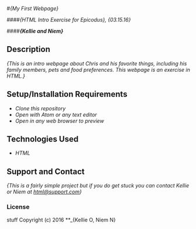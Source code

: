 #_{My First Webpage}_

####_{HTML Intro Exercise for Epicodus}, {03.15.16}_

####_**{Kellie and Niem}**_

## Description

_{This is an intro webpage about Chris and his favorite things, including his family members, pets and food preferences. This webpage is an exercise in HTML.}_

## Setup/Installation Requirements

* _Clone this repository_
* _Open with Atom or any text editor_
* _Open in any web browser to preview_

## Technologies Used

* _HTML_

## Support and Contact

_{This is a fairly simple project but if you do get stuck you can contact Kellie or Niem at html@support.com}_

### License
stuff
Copyright (c) 2016 **_{Kellie O, Niem N}
